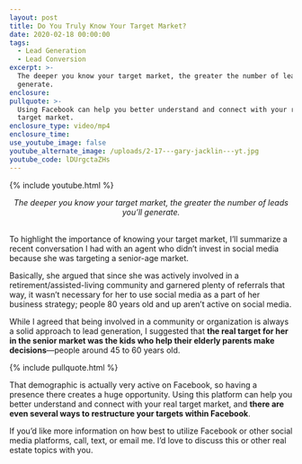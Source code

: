 ```yaml
---
layout: post
title: Do You Truly Know Your Target Market?
date: 2020-02-18 00:00:00
tags:
  - Lead Generation
  - Lead Conversion
excerpt: >-
  The deeper you know your target market, the greater the number of leads you’ll
  generate.
enclosure:
pullquote: >-
  Using Facebook can help you better understand and connect with your real
  target market.
enclosure_type: video/mp4
enclosure_time:
use_youtube_image: false
youtube_alternate_image: /uploads/2-17---gary-jacklin---yt.jpg
youtube_code: lDUrgctaZHs
---
```


{% include youtube.html %}

<center><em>The deeper you know your target market, the greater the number of leads you&rsquo;ll generate.</em></center>

<br>To highlight the importance of knowing your target market, I’ll summarize a recent conversation I had with an agent who didn’t invest in social media because she was targeting a senior-age market.

Basically, she argued that since she was actively involved in a retirement/assisted-living community and garnered plenty of referrals that way, it wasn’t necessary for her to use social media as a part of her business strategy; people 80 years old and up aren’t active on social media.

While I agreed that being involved in a community or organization is always a solid approach to lead generation, I suggested that **the real target for her in the senior market was the kids who help their elderly parents make decisions**—people around 45 to 60 years old.

{% include pullquote.html %}

That demographic is actually very active on Facebook, so having a presence there creates a huge opportunity. Using this platform can help you better understand and connect with your real target market, and **there are even several ways to restructure your targets within Facebook**.

If you’d like more information on how best to utilize Facebook or other social media platforms, call, text, or email me. I’d love to discuss this or other real estate topics with you.